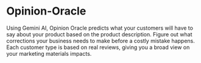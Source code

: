 # Opinion-Oracle

Using Gemini AI, Opinion Oracle predicts what your customers will have to say about your product based on the product description. Figure out what corrections your business needs to make before a costly mistake happens. Each customer type is based on real reviews, giving you a broad view on your marketing materials impacts.